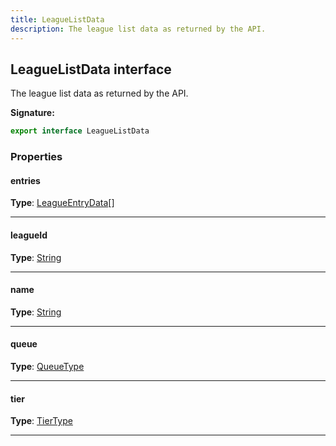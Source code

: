 ```yaml
---
title: LeagueListData
description: The league list data as returned by the API.
---
```


## LeagueListData interface

The league list data as returned by the API.

**Signature:**

```ts
export interface LeagueListData 
```

### Properties

#### entries



**Type**: [LeagueEntryData](/api/interfaces/leagueentrydata)[]

---

#### leagueId



**Type**: [String](https://developer.mozilla.org/en-US/docs/Web/JavaScript/Reference/Global_Objects/String)

---

#### name



**Type**: [String](https://developer.mozilla.org/en-US/docs/Web/JavaScript/Reference/Global_Objects/String)

---

#### queue



**Type**: [QueueType](/api/types/queuetype)

---

#### tier



**Type**: [TierType](/api/types/tiertype)

---

